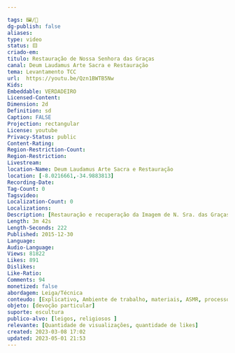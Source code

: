 ```yaml
---

tags: 🖼️/🎥️
dg-publish: false
aliases: 
type: video
status: 🟨️ 
criado-em: 
titulo: Restauração de Nossa Senhora das Graças
canal: Deum Laudamus Arte Sacra e Restauração
tema: Levantamento TCC 
url:  https://youtu.be/Qzn1BWTB5Nw
Kids: 
Embeddable: VERDADEIRO
Licensed-Content: 
Dimension: 2d
Definition: sd
Caption: FALSE
Projection: rectangular
License: youtube
Privacy-Status: public
Content-Rating: 
Region-Restriction-Count: 
Region-Restriction: 
Livestream: 
location-Name: Deum Laudamus Arte Sacra e Restauração
location: [-8.0216661,-34.9883813]
Recording-Date: 
Tag-Count: 0
Tagsvideo: 
Localization-Count: 0
Localizations: 
Description: [Restauração e recuperação da Imagem de N. Sra. das Graças que foi colocada as mãos e trocada a cabeça. imagem de devoção particular.<br>Se inscreva em nosso canal!<br> Curta Nossa Pagina  facebook.com/ArteSacraeRestaucaoDeumLaudamus <br>Visitem também nosso  Site phelipemelo15.wix.com/deumlaudamus e nosso Blog felipemelo15.blogspot.com.br]
Length: 3m 42s
Length-Seconds: 222
Published: 2015-12-30
Language: 
Audio-Language: 
Views: 81822
Likes: 891
Dislikes: 
Like-Ratio: 
Comments: 94
monetized: false
abordagem: Leiga/Técnica
conteudo: [Explicativo, Ambiente de trabalho, materiais, ASMR, processos]
objeto: [devoção particular]
suporte: escultura
publico-alvo: [leigos, religiosos ]
relevante: [Quantidade de visualizações, quantidade de likes]
created: 2023-03-08 17:02
updated: 2023-05-01 21:53
---
```

